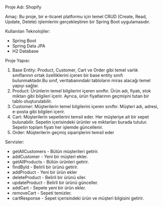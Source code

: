 Proje Adı: Shopify

Amaç:
Bu proje, bir e-ticaret platformu için temel CRUD (Create, Read, Update, Delete) işlemlerini gerçekleştiren bir Spring Boot uygulamasıdır.

Kullanılan Teknolojiler:
- Spring Boot
- Spring Data JPA
- H2 Database

Proje Yapısı:
1. Base Entity: Product, Customer, Cart ve Order gibi temel varlık sınıflarının ortak özelliklerini içeren bir base entity sınıfı bulunmaktadır.Bu sınıf, veritabanındaki tabloların miras alacağı temel yapıyı sağlar.
2. Product: Ürünlerin temel bilgilerini içeren sınıftır. Ürün adı, fiyatı, stok miktarı gibi bilgileri içerir. Ayrıca, ürün fiyatlarının geçmişini tutan bir tablo oluşturulabilir.
3. Customer: Müşterilerin temel bilgilerini içeren sınıftır. Müşteri adı, adresi, e-posta gibi bilgileri içerir.
4. Cart: Müşterilerin sepetlerini temsil eder. Her müşteriye ait bir sepet bulunabilir. Sepetin içerisindeki ürünler ve miktarları burada tutulur. Sepetin toplam fiyatı her işlemde güncellenir.
5. Order: Müşterilerin geçmiş siparişlerini temsil eder

Servisler:
- getAllCustomers - Bütün müşterileri getirir.
- addCustomer - Yeni bir müşteri ekler.
- getAllProducts - Bütün ürünleri getirir.
- findById - Belirli bir ürünü getirir.
- addProduct - Yeni bir ürün ekler
- deleteProduct - Belirli bir ürünü siler.
- updateProduct - Belirli bir ürünü günceller.
- addCart - Sepete yeni bir ürün ekler.
- removeCart - Sepeti temizler.
- cartResponse - Sepet içerisindeki ürün ve müşteri bilgisini getirir.
